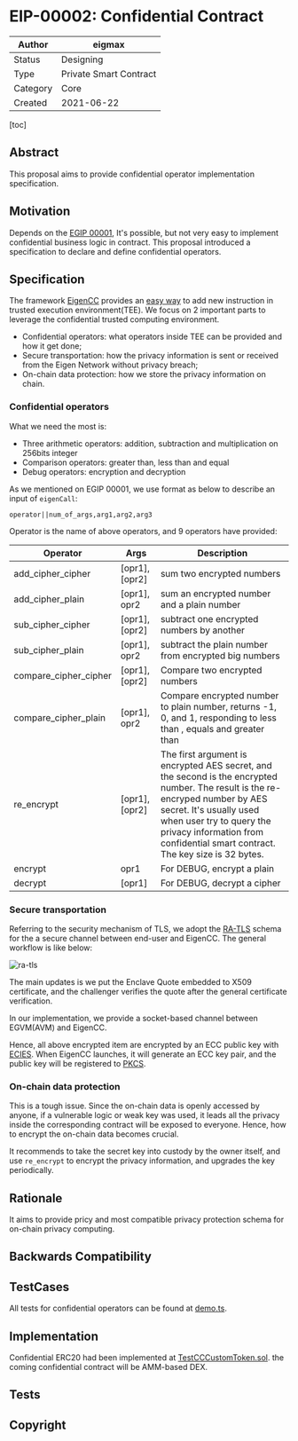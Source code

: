 # EIP-00002: Confidential Contract

| Author   | eigmax |
| -------- | ---------------------- |
| Status   |Designing             |
| Type     | Private Smart Contract |
| Category | Core                   |
| Created  | 2021-06-22             |

[toc]

## Abstract

This proposal aims to provide confidential operator implementation specification.

## Motivation

Depends on the [EGIP 00001](https://github.com/ieigen/ieigen/blob/main/docs/egip/00001.md), It's possible, but not very easy to implement confidential business logic in contract.  This proposal introduced a specification to declare and define confidential operators.

## Specification

The framework [EigenCC](https://github.com/ieigen/ieigen/tree/main/cc) provides an [easy way](https://github.com/ieigen/ieigen/blob/main/docs/operators.md) to add new instruction in trusted execution environment(TEE).  We focus on 2 important parts to leverage the confidential trusted computing environment.

* Confidential operators:  what operators inside TEE can be provided and how it get done;
* Secure transportation: how the privacy information is sent or received from the Eigen Network without privacy breach;
* On-chain data protection: how we store the privacy information on chain.

### Confidential operators

What we need the most is:

*  Three arithmetic operators:  addition, subtraction and multiplication on 256bits integer
* Comparison operators:  greater than, less than and equal
* Debug operators:  encryption and decryption

As we mentioned on EGIP 00001, we use format as below to describe an input of `eigenCall`:

```
operator||num_of_args,arg1,arg2,arg3
```

Operator is the name of above operators, and 9 operators have provided:

| Operator              | Args           | Description                                                  |
| --------------------- | -------------- | ------------------------------------------------------------ |
| add_cipher_cipher     | [opr1], [opr2] | sum two encrypted numbers                                    |
| add_cipher_plain      | [opr1], opr2   | sum an encrypted number and a plain number                   |
| sub_cipher_cipher     | [opr1], [opr2] | subtract one encrypted numbers by another                    |
| sub_cipher_plain      | [opr1], opr2   | subtract the plain number from encrypted big numbers         |
| compare_cipher_cipher | [opr1], [opr2] | Compare  two encrypted numbers                               |
| compare_cipher_plain  | [opr1], opr2   | Compare encrypted number to plain number, returns -1, 0, and 1, responding to less than , equals  and greater than |
| re_encrypt            | [opr1], [opr2] | The first argument is encrypted AES secret, and the second is the encrypted number.  The result is the re-encryped number by AES secret.  It's usually used when user try to query the privacy information from confidential smart contract. The key size is 32 bytes. |
| encrypt               | opr1           | For DEBUG, encrypt a plain                                   |
| decrypt               | [opr1]         | For DEBUG, decrypt a cipher                                  |

### Secure transportation

Referring to the security mechanism of TLS, we adopt the [RA-TLS](https://arxiv.org/pdf/1801.05863.pdf) schema for the a secure channel between end-user and EigenCC. The general workflow is like below:

![ra-tls](https://github.com/ieigen/ieigen/raw/main/docs/images/ra-tls.png)

The main updates is we put the Enclave Quote embedded to X509 certificate, and the challenger verifies the quote after the general certificate verification.

In our implementation, we provide a socket-based channel between EGVM(AVM) and EigenCC.

Hence, all above encrypted item are encrypted by an ECC public key with [ECIES](https://github.com/ieigen/ieigen/blob/main/l2/eigen_service/src/ecies.ts).  When EigenCC launches, it will generate an ECC key pair, and the public key will be registered to [PKCS](https://github.com/ieigen/ieigen/tree/main/l2/eigen_service#pkcs). 

### On-chain data protection

This is a tough issue. Since the on-chain data  is openly accessed by anyone, if a vulnerable logic or weak key was used, it leads all the privacy inside the corresponding contract will be exposed to everyone. Hence, how to encrypt the on-chain data becomes crucial.  

It recommends to take the secret key into custody by the owner itself, and use  `re_encrypt` to encrypt the privacy information, and upgrades the key periodically.

## Rationale

It aims to provide pricy and most compatible privacy protection schema for on-chain privacy computing.

## Backwards Compatibility

## TestCases

All tests for confidential operators can be found at [demo.ts](https://github.com/ieigen/ieigen/blob/main/l2/eigen-tutorials/packages/confidential-contracts/tests/demo.ts).

## Implementation

Confidential ERC20 had been implemented at [TestCCCustomToken.sol](https://github.com/ieigen/ieigen/blob/main/l2/eigen-tutorials/packages/confidential-contracts/contracts/tokenbridge/test/TestCCCustomToken.sol).  the coming confidential contract will be AMM-based DEX.

## Tests

## Copyright
